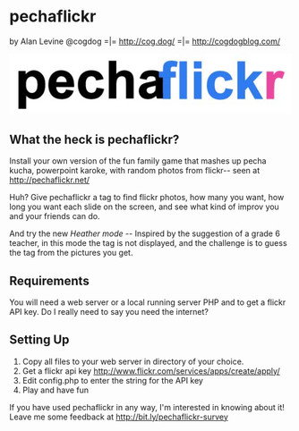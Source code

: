 # pechaflickr
by Alan Levine @cogdog =|= http://cog.dog/ =|= http://cogdogblog.com/

![](images/pecha-flickr.jpg "pechaflickr")

## What the heck is pechaflickr?

Install your own version of the fun family game that mashes up pecha kucha, powerpoint karoke, with random  photos from flickr-- seen at http://pechaflickr.net/

Huh? Give pechaflickr a tag to find flickr photos, how many you want, how long you want each slide on the screen, and see what kind of improv you and your friends can do.

And try the new *Heather mode* -- Inspired by the suggestion of a grade 6 teacher, in this mode the tag is not displayed, and the challenge is to guess the tag from the pictures you get.

## Requirements

You will need a web server or a local running server PHP and to get a flickr API key. Do I really need to say you need the internet?

## Setting Up

1. Copy all files to your web server in directory of your choice. 
2. Get a flickr api key http://www.flickr.com/services/apps/create/apply/
3. Edit config.php to enter the string for the API key
4. Play and have fun

If you have used pechaflickr in any way, I'm interested in knowing about it!  Leave me some feedback at http://bit.ly/pechaflickr-survey




